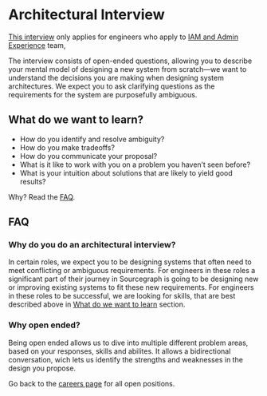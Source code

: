 # Architectural Interview

[This interview](https://github.com/sourcegraph/interviews/blob/master/engineering/software-engineer/architecture/repo-management/README.md) only applies for engineers who apply to [IAM and Admin Experience](../index.md) team,

The interview consists of open-ended questions, allowing you to describe your mental model of designing a new system from scratch—we want to understand the decisions you are making when designing system architectures. We expect you to ask clarifying questions as the requirements for the system are purposefully ambiguous.

## What do we want to learn?

- How do you identify and resolve ambiguity?
- How do you make tradeoffs?
- How do you communicate your proposal?
- What is it like to work with you on a problem you haven’t seen before?
- What is your intuition about solutions that are likely to yield good results?

Why? Read the [FAQ](#FAQ).

## FAQ

### Why do you do an architectural interview?

In certain roles, we expect you to be designing systems that often need to meet conflicting or ambiguous requirements. For engineers in these roles a significant part of their journey in Sourcegraph is going to be designing new or improving existing systems to fit these new requirements. For engineers in these roles to be successful, we are looking for skills, that are best described above in [What do we want to learn](#what-do-we-want-to-learn) section.

### Why open ended?

Being open ended allows us to dive into multiple different problem areas, based on your responses, skills and abilites. It allows a bidirectional conversation, wich lets us identify the strengths and weaknesses in the design you propose.

Go back to the [careers page](https://boards.greenhouse.io/sourcegraph91) for all open positions.
